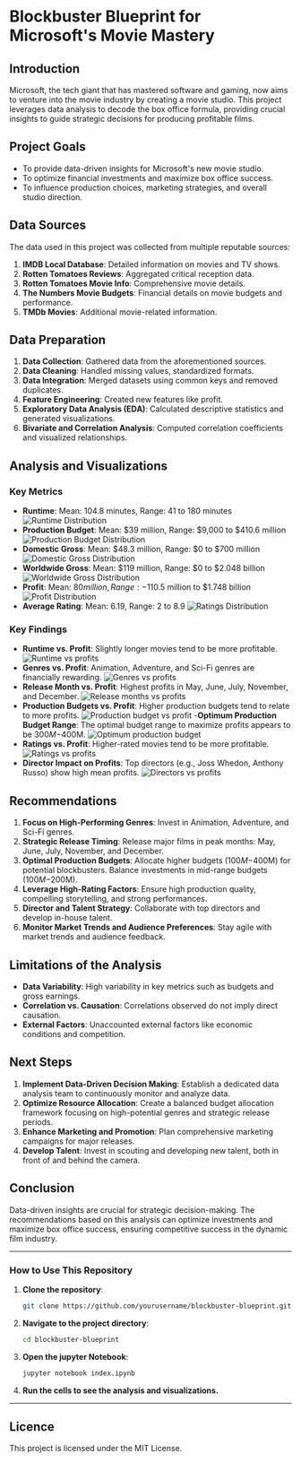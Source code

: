 # Blockbuster Blueprint for Microsoft's Movie Mastery

## Introduction
Microsoft, the tech giant that has mastered software and gaming, now aims to venture into the movie industry by creating a movie studio. This project leverages data analysis to decode the box office formula, providing crucial insights to guide strategic decisions for producing profitable films.

## Project Goals
- To provide data-driven insights for Microsoft's new movie studio.
- To optimize financial investments and maximize box office success.
- To influence production choices, marketing strategies, and overall studio direction.

## Data Sources
The data used in this project was collected from multiple reputable sources:
1. **IMDB Local Database**: Detailed information on movies and TV shows.
2. **Rotten Tomatoes Reviews**: Aggregated critical reception data.
3. **Rotten Tomatoes Movie Info**: Comprehensive movie details.
4. **The Numbers Movie Budgets**: Financial details on movie budgets and performance.
5. **TMDb Movies**: Additional movie-related information.

## Data Preparation
1. **Data Collection**: Gathered data from the aforementioned sources.
2. **Data Cleaning**: Handled missing values, standardized formats.
3. **Data Integration**: Merged datasets using common keys and removed duplicates.
4. **Feature Engineering**: Created new features like profit.
5. **Exploratory Data Analysis (EDA)**: Calculated descriptive statistics and generated visualizations.
6. **Bivariate and Correlation Analysis**: Computed correlation coefficients and visualized relationships.

## Analysis and Visualizations
### Key Metrics
- **Runtime**: Mean: 104.8 minutes, Range: 41 to 180 minutes
![Runtime Distribution](runtime_distribution.png)
- **Production Budget**: Mean: $39 million, Range: $9,000 to $410.6 million
![Production Budget Distribution](production_budget_distribution.png)
- **Domestic Gross**: Mean: $48.3 million, Range: $0 to $700 million
![Domestic Gross Distribution](domestic_gross_distribution.png)
- **Worldwide Gross**: Mean: $119 million, Range: $0 to $2.048 billion
![Worldwide Gross Distribution](worldwide_gross_distribution.png)
- **Profit**: Mean: $80 million, Range: -$110.5 million to $1.748 billion
![Profit Distribution](profit_distribution.png)
- **Average Rating**: Mean: 6.19, Range: 2 to 8.9
![Ratings Distribution](ratings_distribution.png)

### Key Findings
- **Runtime vs. Profit**: Slightly longer movies tend to be more profitable.
![Runtime vs profits](runtime_vs_profit.png)
- **Genres vs. Profit**: Animation, Adventure, and Sci-Fi genres are financially rewarding.
![Genres vs profits](genre_vs_profit.png)
- **Release Month vs. Profit**: Highest profits in May, June, July, November, and December.
![Release months vs profits](release_month_vs_profit.png)
- **Production Budgets vs. Profit**: Higher production budgets tend to relate to more profits.
![Production budget vs profit](budget_vs_profit.png)
-**Optimum Production Budget Range**: The optimal budget range to maximize profits appears to be $300M-$400M.
![Optimum production budget](optimum_budget_range.png)
- **Ratings vs. Profit**: Higher-rated movies tend to be more profitable.
![Ratings vs profits](ratings_vs_profit.png)
- **Director Impact on Profits**: Top directors (e.g., Joss Whedon, Anthony Russo) show high mean profits.
![Directors vs profits](directors_vs_profits.png)

## Recommendations
1. **Focus on High-Performing Genres**: Invest in Animation, Adventure, and Sci-Fi genres.
2. **Strategic Release Timing**: Release major films in peak months: May, June, July, November, and December.
3. **Optimal Production Budgets**: Allocate higher budgets ($100M-$400M) for potential blockbusters. Balance investments in mid-range budgets ($100M-$200M).
4. **Leverage High-Rating Factors**: Ensure high production quality, compelling storytelling, and strong performances.
5. **Director and Talent Strategy**: Collaborate with top directors and develop in-house talent.
6. **Monitor Market Trends and Audience Preferences**: Stay agile with market trends and audience feedback.

## Limitations of the Analysis
- **Data Variability**: High variability in key metrics such as budgets and gross earnings.
- **Correlation vs. Causation**: Correlations observed do not imply direct causation.
- **External Factors**: Unaccounted external factors like economic conditions and competition.

## Next Steps
1. **Implement Data-Driven Decision Making**: Establish a dedicated data analysis team to continuously monitor and analyze data.
2. **Optimize Resource Allocation**: Create a balanced budget allocation framework focusing on high-potential genres and strategic release periods.
3. **Enhance Marketing and Promotion**: Plan comprehensive marketing campaigns for major releases.
4. **Develop Talent**: Invest in scouting and developing new talent, both in front of and behind the camera.

## Conclusion
Data-driven insights are crucial for strategic decision-making. The recommendations based on this analysis can optimize investments and maximize box office success, ensuring competitive success in the dynamic film industry.

---

### How to Use This Repository

1. **Clone the repository**:
   ```bash
   git clone https://github.com/yourusername/blockbuster-blueprint.git

2. **Navigate to the project directory**:
    ```bash
    cd blockbuster-blueprint

3. **Open the jupyter Notebook**:
    ```bash
    jupyter notebook index.ipynb

4. **Run the cells to see the analysis and visualizations.**

---

## Licence
This project is licensed under the MIT License.